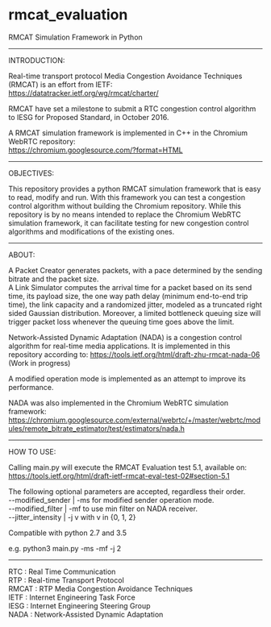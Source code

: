 # rmcat_evaluation  
RMCAT Simulation Framework in Python  

------------------------------------------------------------------------------------------------------
INTRODUCTION:  

Real-time transport protocol Media Congestion Avoidance Techniques (RMCAT) is an effort from IETF:  
https://datatracker.ietf.org/wg/rmcat/charter/  

RMCAT have set a milestone to submit a RTC congestion control algorithm to IESG for Proposed Standard, in October 2016.  

A RMCAT simulation framework is implemented in C++ in the Chromium WebRTC repository:  
https://chromium.googlesource.com/?format=HTML  

------------------------------------------------------------------------------------------------------
OBJECTIVES:

This repository provides a python RMCAT simulation framework that is easy to read, modify and run. With this framework you can test a congestion control algorithm without building the Chromium repository. While this repository is by no means intended to replace the Chromium WebRTC simulation framework, it can facilitate testing for new congestion control algorithms and modifications of the existing ones.    

------------------------------------------------------------------------------------------------------
ABOUT:  

A Packet Creator generates packets, with a pace determined by the sending bitrate and the packet size.  
A Link Simulator computes the arrival time for a packet based on its send time, its payload size, the one way path delay (minimum end-to-end trip time), the link capacity and a randomized jitter, modeled as a truncated right sided Gaussian distribution. Moreover, a limited bottleneck queuing size will trigger packet loss whenever the queuing time goes above the limit.  

Network-Assisted Dynamic Adaptation (NADA) is a congestion control algorithm for real-time media applications. It is implemented in this repository according to: https://tools.ietf.org/html/draft-zhu-rmcat-nada-06 (Work in progress)  

A modified operation mode is implemented as an attempt to improve its performance.  

NADA was also implemented in the Chromium WebRTC simulation framework:  
https://chromium.googlesource.com/external/webrtc/+/master/webrtc/modules/remote_bitrate_estimator/test/estimators/nada.h  

------------------------------------------------------------------------------------------------------
HOW TO USE:  

Calling main.py will execute the RMCAT Evaluation test 5.1, available on:  
https://tools.ietf.org/html/draft-ietf-rmcat-eval-test-02#section-5.1  

The following optional parameters are accepted, regardless their order.  
--modified_sender  | -ms     for modified sender operation mode.  
--modified_filter  | -mf     to use min filter on NADA receiver.  
--jitter_intensity | -j v    with v in {0, 1, 2}  

Compatible with python 2.7 and 3.5  

e.g. python3 main.py -ms -mf -j 2  

------------------------------------------------------------------------------------------------------

RTC : Real Time Communication  
RTP : Real-time Transport Protocol  
RMCAT : RTP Media Congestion Avoidance Techniques  
IETF : Internet Engineering Task Force  
IESG : Internet Engineering Steering Group  
NADA : Network-Assisted Dynamic Adaptation  
